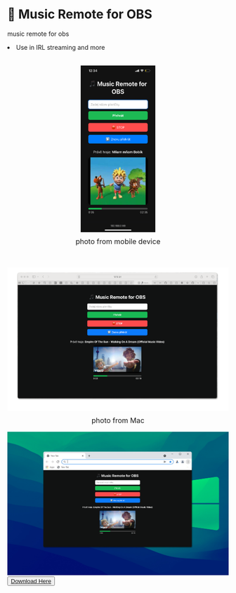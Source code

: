 # 🎵 Music Remote for OBS
music remote for obs
<li>Use in IRL streaming and more</li><br>
<div style="text-align: center; margin-top: 1rem;">
<img src="Images/IMG_1803.png" style="height:380px; width: 170px;">
<p style="margin-top: 0.5rem; font-size: 1rem;">photo from mobile device</p></div><br>
<div style="text-align: center; margin-top: 1rem;">
<img src="Images/Mac-photo.png" style="">
<p style="margin-top: 0.5rem; font-size: 1rem; text-align: center;">photo from Mac</p></div>
<img src="Images/windows-photo.png">
<button><a href="https://github.com/mongomangoCZcz/Music-Remote-for-OBS/releases/tag/current">Download Here</a></button>

